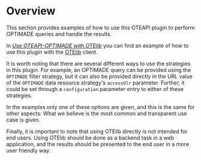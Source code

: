 # Overview

This section provides examples of how to use this OTEAPI plugin to perform OPTIMADE queries and handle the results.

In [_Use OTEAPI-OPTIMADE with OTElib_](otelib) you can find an example of how to use this plugin with the [OTElib](https://github.com/EMMC-ASBL/otelib) client.

It is worth noting that there are several different ways to use the strategies in this plugin.
For example, an OPTIMADE query can be provided using the `OPTIMADE` filter strategy, but it can also be provided directly in the URL value of the `OPTIMADE` data resource strategy's `accessUlr` parameter.
Further, it could be set through a `configuration` parameter entry to either of these strategies.

In the examples only one of these options are given, and this is the same for other aspects: What we believe is the most common and transparent use case is given.

Finally, it is important to note that using OTElib directly is not intended for end users.
Using OTElib should be done as a backend task in a web application, and the results should be presented to the end user in a more user friendly way.
